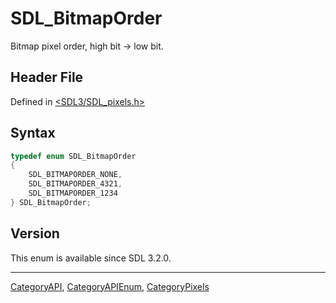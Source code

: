 # SDL_BitmapOrder

Bitmap pixel order, high bit -> low bit.

## Header File

Defined in [<SDL3/SDL_pixels.h>](https://github.com/libsdl-org/SDL/blob/main/include/SDL3/SDL_pixels.h)

## Syntax

```c
typedef enum SDL_BitmapOrder
{
    SDL_BITMAPORDER_NONE,
    SDL_BITMAPORDER_4321,
    SDL_BITMAPORDER_1234
} SDL_BitmapOrder;
```

## Version

This enum is available since SDL 3.2.0.





----
[CategoryAPI](CategoryAPI), [CategoryAPIEnum](CategoryAPIEnum), [CategoryPixels](CategoryPixels)

